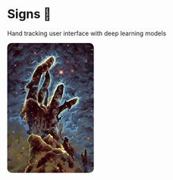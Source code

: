 # Signs :wave:
Hand tracking user interface with deep learning models

<img src="mudras.jpg" alt="drawing" width="200" style="border-radius: 10px;"/>
